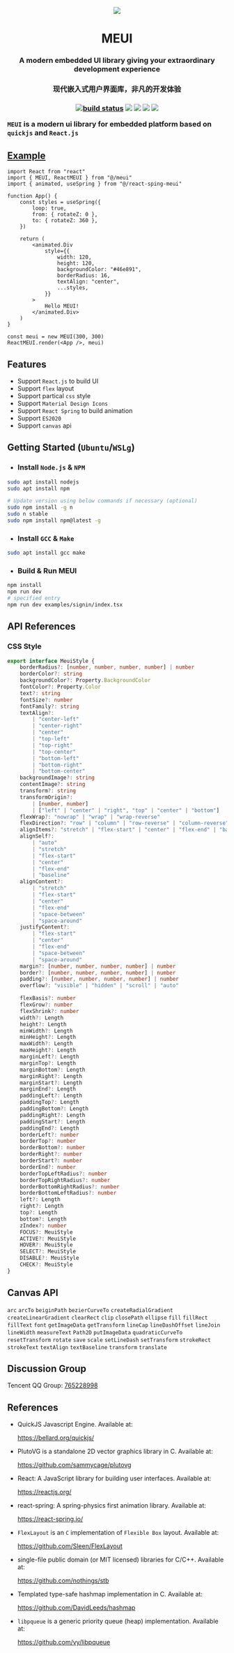 <p align="center"><img src="docs/MEUI_logo.svg"></p>
<h1 align="center">MEUI</h1> 
<h3 align="center">A modern embedded UI library giving your extraordinary development experience<h3>
<h3 align="center">现代嵌入式用户界面库，非凡的开发体验<h3>

<p align="center">
  <a href="https://github.com/ZhUyU1997/MEUI/actions/workflows/node.js.yml"><img src="https://github.com/ZhUyU1997/MEUI/actions/workflows/node.js.yml/badge.svg" alt="build status"></a>
  <img src="https://img.shields.io/github/issues/ZhUyU1997/MEUI">
  <img src="https://img.shields.io/github/package-json/dependency-version/ZhUyU1997/MEUI/dev/rollup">
  <img src="https://img.shields.io/github/package-json/dependency-version/ZhUyU1997/MEUI/react">
  <img src="https://img.shields.io/github/package-json/dependency-version/ZhUyU1997/MEUI/@react-spring/core">
</p>



`MEUI` is a modern ui library for embedded platform based on `quickjs` and `React.js`

## [Example](examples/hello/index.jsx)

```tsx
import React from "react"
import { MEUI, ReactMEUI } from "@/meui"
import { animated, useSpring } from "@/react-sping-meui"

function App() {
    const styles = useSpring({
        loop: true,
        from: { rotateZ: 0 },
        to: { rotateZ: 360 },
    })

    return (
        <animated.Div
            style={{
                width: 120,
                height: 120,
                backgroundColor: "#46e891",
                borderRadius: 16,
                textAlign: "center",
                ...styles,
            }}
        >
            Hello MEUI!
        </animated.Div>
    )
}

const meui = new MEUI(300, 300)
ReactMEUI.render(<App />, meui)
```



## Features

- Support `React.js` to build UI
- Support `flex` layout
- Support partical `css` style
- Support `Material Design Icons`
- Support `React Spring` to build animation
- Support `ES2020`
- Support `canvas` api

## Getting Started (`Ubuntu`/`WSLg`)

- ### Install `Node.js` & `NPM`

```sh
sudo apt install nodejs
sudo apt install npm

# Update version using below commands if necessary (optional)
sudo npm install -g n
sudo n stable
sudo npm install npm@latest -g
```
- ### Install `GCC` & `Make`

```sh
sudo apt install gcc make
```

- ### Build & Run MEUI

```sh
npm install
npm run dev
# specified entry
npm run dev examples/signin/index.tsx
```

## API References

### CSS Style

```typescript
export interface MeuiStyle {
    borderRadius?: [number, number, number, number] | number
    borderColor?: string
    backgroundColor?: Property.BackgroundColor
    fontColor?: Property.Color
    text?: string
    fontSize?: number
    fontFamily?: string
    textAlign?:
        | "center-left"
        | "center-right"
        | "center"
        | "top-left"
        | "top-right"
        | "top-center"
        | "bottom-left"
        | "bottom-right"
        | "bottom-center"
    backgroundImage?: string
    contentImage?: string
    transform?: string
    transformOrigin?:
        | [number, number]
        | ["left" | "center" | "right", "top" | "center" | "bottom"]
    flexWrap?: "nowrap" | "wrap" | "wrap-reverse"
    flexDirection?: "row" | "column" | "row-reverse" | "column-reverse"
    alignItems?: "stretch" | "flex-start" | "center" | "flex-end" | "baseline"
    alignSelf?:
        | "auto"
        | "stretch"
        | "flex-start"
        | "center"
        | "flex-end"
        | "baseline"
    alignContent?:
        | "stretch"
        | "flex-start"
        | "center"
        | "flex-end"
        | "space-between"
        | "space-around"
    justifyContent?:
        | "flex-start"
        | "center"
        | "flex-end"
        | "space-between"
        | "space-around"
    margin?: [number, number, number, number] | number
    border?: [number, number, number, number] | number
    padding?: [number, number, number, number] | number
    overflow?: "visible" | "hidden" | "scroll" | "auto"

    flexBasis?: number
    flexGrow?: number
    flexShrink?: number
    width?: Length
    height?: Length
    minWidth?: Length
    minHeight?: Length
    maxWidth?: Length
    maxHeight?: Length
    marginLeft?: Length
    marginTop?: Length
    marginBottom?: Length
    marginRight?: Length
    marginStart?: Length
    marginEnd?: Length
    paddingLeft?: Length
    paddingTop?: Length
    paddingBottom?: Length
    paddingRight?: Length
    paddingStart?: Length
    paddingEnd?: Length
    borderLeft?: number
    borderTop?: number
    borderBottom?: number
    borderRight?: number
    borderStart?: number
    borderEnd?: number
    borderTopLeftRadius?: number
    borderTopRightRadius?: number
    borderBottomRightRadius?: number
    borderBottomLeftRadius?: number
    left?: Length
    right?: Length
    top?: Length
    bottom?: Length
    zIndex?: number
    FOCUS?: MeuiStyle
    ACTIVE?: MeuiStyle
    HOVER?: MeuiStyle
    SELECT?: MeuiStyle
    DISABLE?: MeuiStyle
    CHECK?: MeuiStyle
}
```



## Canvas API

`arc` `arcTo` `beiginPath` `bezierCurveTo` `createRadialGradient` `createLinearGradient` `clearRect` `clip` `closePath` `ellipse` `fill` `fillRect` `fillText` `font` `getImageData` `getTransform` `lineCap` `lineDashOffset` `lineJoin` `lineWidth` `measureText` `Path2D` `putImageData` `quadraticCurveTo` `resetTransform` `rotate` `save` `scale` `setLineDash` `setTransform` `strokeRect` `strokeText` `textAlign` `textBaseline` `transform` `translate`

## Discussion Group
Tencent QQ Group: [765228998](https://jq.qq.com/?_wv=1027&k=LjX7RmEe)

## References

- QuickJS Javascript Engine. Available at:

   https://bellard.org/quickjs/

- PlutoVG is a standalone 2D vector graphics library in C. Available at:

   https://github.com/sammycage/plutovg

- React: A JavaScript library for building user interfaces. Available at:

  https://reactjs.org/

- react-spring: A spring-physics first animation library. Available at:

  https://react-spring.io/

- `FlexLayout` is an `C` implementation of `Flexible Box` layout. Available at:

   https://github.com/Sleen/FlexLayout

- single-file public domain (or MIT licensed) libraries for C/C++. Available at:

   https://github.com/nothings/stb

- Templated type-safe hashmap implementation in C. Available at:

   https://github.com/DavidLeeds/hashmap

- `libpqueue` is a generic priority queue (heap) implementation. Available at:

  https://github.com/vy/libpqueue